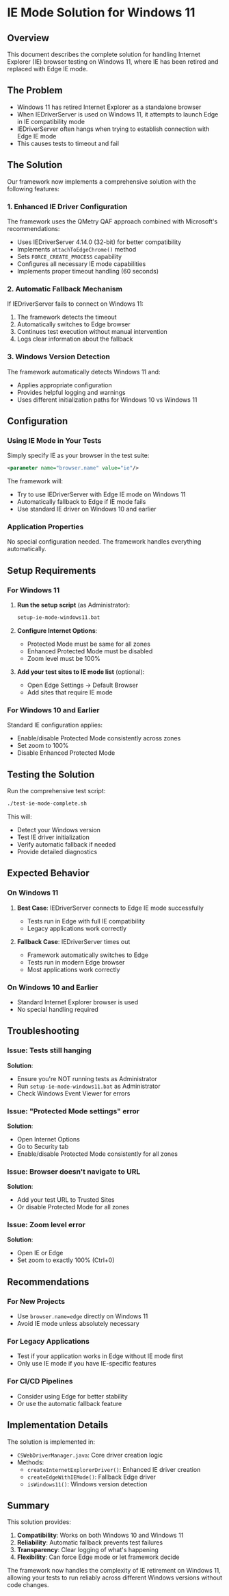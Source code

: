 # IE Mode Solution for Windows 11

## Overview
This document describes the complete solution for handling Internet Explorer (IE) browser testing on Windows 11, where IE has been retired and replaced with Edge IE mode.

## The Problem
- Windows 11 has retired Internet Explorer as a standalone browser
- When IEDriverServer is used on Windows 11, it attempts to launch Edge in IE compatibility mode
- IEDriverServer often hangs when trying to establish connection with Edge IE mode
- This causes tests to timeout and fail

## The Solution
Our framework now implements a comprehensive solution with the following features:

### 1. Enhanced IE Driver Configuration
The framework uses the QMetry QAF approach combined with Microsoft's recommendations:
- Uses IEDriverServer 4.14.0 (32-bit) for better compatibility
- Implements `attachToEdgeChrome()` method
- Sets `FORCE_CREATE_PROCESS` capability
- Configures all necessary IE mode capabilities
- Implements proper timeout handling (60 seconds)

### 2. Automatic Fallback Mechanism
If IEDriverServer fails to connect on Windows 11:
1. The framework detects the timeout
2. Automatically switches to Edge browser
3. Continues test execution without manual intervention
4. Logs clear information about the fallback

### 3. Windows Version Detection
The framework automatically detects Windows 11 and:
- Applies appropriate configuration
- Provides helpful logging and warnings
- Uses different initialization paths for Windows 10 vs Windows 11

## Configuration

### Using IE Mode in Your Tests
Simply specify IE as your browser in the test suite:

```xml
<parameter name="browser.name" value="ie"/>
```

The framework will:
- Try to use IEDriverServer with Edge IE mode on Windows 11
- Automatically fallback to Edge if IE mode fails
- Use standard IE driver on Windows 10 and earlier

### Application Properties
No special configuration needed. The framework handles everything automatically.

## Setup Requirements

### For Windows 11
1. **Run the setup script** (as Administrator):
   ```bash
   setup-ie-mode-windows11.bat
   ```

2. **Configure Internet Options**:
   - Protected Mode must be same for all zones
   - Enhanced Protected Mode must be disabled
   - Zoom level must be 100%

3. **Add your test sites to IE mode list** (optional):
   - Open Edge Settings → Default Browser
   - Add sites that require IE mode

### For Windows 10 and Earlier
Standard IE configuration applies:
- Enable/disable Protected Mode consistently across zones
- Set zoom to 100%
- Disable Enhanced Protected Mode

## Testing the Solution

Run the comprehensive test script:
```bash
./test-ie-mode-complete.sh
```

This will:
- Detect your Windows version
- Test IE driver initialization
- Verify automatic fallback if needed
- Provide detailed diagnostics

## Expected Behavior

### On Windows 11
1. **Best Case**: IEDriverServer connects to Edge IE mode successfully
   - Tests run in Edge with full IE compatibility
   - Legacy applications work correctly

2. **Fallback Case**: IEDriverServer times out
   - Framework automatically switches to Edge
   - Tests run in modern Edge browser
   - Most applications work correctly

### On Windows 10 and Earlier
- Standard Internet Explorer browser is used
- No special handling required

## Troubleshooting

### Issue: Tests still hanging
**Solution**: 
- Ensure you're NOT running tests as Administrator
- Run `setup-ie-mode-windows11.bat` as Administrator
- Check Windows Event Viewer for errors

### Issue: "Protected Mode settings" error
**Solution**:
- Open Internet Options
- Go to Security tab
- Enable/disable Protected Mode consistently for all zones

### Issue: Browser doesn't navigate to URL
**Solution**:
- Add your test URL to Trusted Sites
- Or disable Protected Mode for all zones

### Issue: Zoom level error
**Solution**:
- Open IE or Edge
- Set zoom to exactly 100% (Ctrl+0)

## Recommendations

### For New Projects
- Use `browser.name=edge` directly on Windows 11
- Avoid IE mode unless absolutely necessary

### For Legacy Applications
- Test if your application works in Edge without IE mode first
- Only use IE mode if you have IE-specific features

### For CI/CD Pipelines
- Consider using Edge for better stability
- Or use the automatic fallback feature

## Implementation Details

The solution is implemented in:
- `CSWebDriverManager.java`: Core driver creation logic
- Methods:
  - `createInternetExplorerDriver()`: Enhanced IE driver creation
  - `createEdgeWithIEMode()`: Fallback Edge driver
  - `isWindows11()`: Windows version detection

## Summary

This solution provides:
1. **Compatibility**: Works on both Windows 10 and Windows 11
2. **Reliability**: Automatic fallback prevents test failures
3. **Transparency**: Clear logging of what's happening
4. **Flexibility**: Can force Edge mode or let framework decide

The framework now handles the complexity of IE retirement on Windows 11, allowing your tests to run reliably across different Windows versions without code changes.